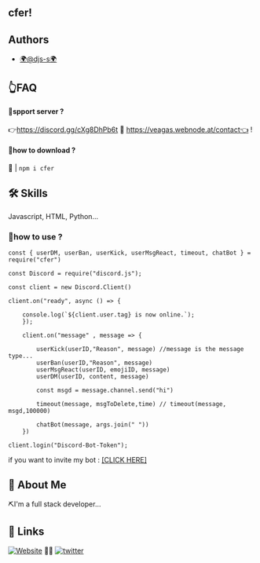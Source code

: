 

## cfer!


## Authors

- [🌍@djs-s🌍](https://www.github.com/djs-s)


## 👆FAQ

#### 🔔spport server ?

👉https://discord.gg/cXg8DhPb6t 🔔 https://veagas.webnode.at/contact👈 !

#### 📌how to download ?

📢 | `npm i cfer`


## 🛠 Skills
Javascript, HTML, Python...


### 📌how to use ?
```
const { userDM, userBan, userKick, userMsgReact, timeout, chatBot } = require("cfer")

const Discord = require("discord.js");

const client = new Discord.Client()

client.on("ready", async () => {

    console.log(`${client.user.tag} is now online.`);
    });

    client.on("message" , message => {

        userKick(userID,"Reason", message) //message is the message type...
        userBan(userID,"Reason", message)
        userMsgReact(userID, emojiID, message)
        userDM(userID, content, message)
        
        const msgd = message.channel.send("hi")
        
        timeout(message, msgToDelete,time) // timeout(message, msgd,100000)
        
        chatBot(message, args.join(" "))
    })

client.login("Discord-Bot-Token");
```
if you want to invite my bot : [[CLICK HERE]](https://discord.com/api/oauth2/authorize?client_id=893227739023310858&permissions=8&scope=bot)



## 🚀 About Me
⛏I'm a full stack developer...


## 🔗 Links

[![Website](https://img.shields.io/badge/youtube-1DA1F2?style=for-the-badge&logo=youtube&logoColor=white)](https://www.youtube.com/channel/UC8_C4FPlZ9k91AawJsQMSeA)
🔔🔔
[![twitter](https://img.shields.io/badge/twitter-1DA1F2?style=for-the-badge&logo=twitter&logoColor=white)](https://twitter.com/pogceef)

